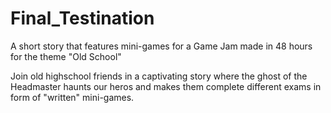 # Final_Testination
A short story that features mini-games for a Game Jam made in 48 hours for the theme "Old School"

Join old highschool friends in a captivating story where the ghost of the Headmaster haunts our heros and makes them complete different exams in form of "written" mini-games.
